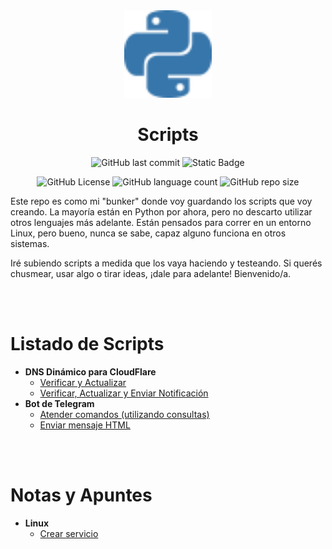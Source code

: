 <div align="center">

<img src="docs/assets/python.svg" width="140">
<h1 align="center">Scripts</h1>

![GitHub last commit](https://img.shields.io/github/last-commit/christian-herrera/scripts)
![Static Badge](https://img.shields.io/badge/version-v1.0.0-blue)

![GitHub License](https://img.shields.io/github/license/christian-herrera/scripts?style=for-the-badge)
![GitHub language count](https://img.shields.io/github/languages/count/christian-herrera/scripts?style=for-the-badge)
![GitHub repo size](https://img.shields.io/github/repo-size/christian-herrera/WaveSyncTrigger?style=for-the-badge&color=%23FF6B2B)
</div>


Este repo es como mi "bunker" donde voy guardando los scripts que voy creando. La mayoría están en Python por ahora, pero no descarto utilizar otros lenguajes más adelante. Están pensados para correr en un entorno Linux, pero bueno, nunca se sabe, capaz alguno funciona en otros sistemas.

Iré subiendo scripts a medida que los vaya haciendo y testeando. Si querés chusmear, usar algo o tirar ideas, ¡dale para adelante! Bienvenido/a.

<br><br>

# Listado de Scripts

- **DNS Dinámico para CloudFlare**
    - [Verificar y Actualizar](Cloudflare-dyn-dns/check-and-update/README.md)
    - [Verificar, Actualizar y Enviar Notificación](Cloudflare-dyn-dns/check-update-notify/README.md)
- **Bot de Telegram**
    - [Atender comandos (utilizando consultas)](Telegram-bot/receive-command/README.md)
    - [Enviar mensaje HTML](Telegram-bot/send-html-message/README.md)

<br><br>

# Notas y Apuntes

- **Linux**
    - [Crear servicio](docs/Crear%20Servicio.md)